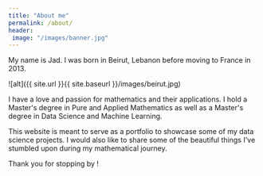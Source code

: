 ```yaml
---
title: "About me"
permalink: /about/
header: 
 image: "/images/banner.jpg"
---
```



My name is Jad. I was born in Beirut, Lebanon before moving to France in 2013. 


![alt]({{ site.url }}{{ site.baseurl }}/images/beirut.jpg)


I have a love and passion for mathematics and their applications. I hold a Master's degree in Pure and Applied Mathematics as well as a Master's degree in Data Science and Machine Learning.

This website is meant to serve as a portfolio to showcase some of my data science projects. I would also like to share some of the beautiful things I've stumbled upon during my mathematical journey. 


Thank you for stopping by !
